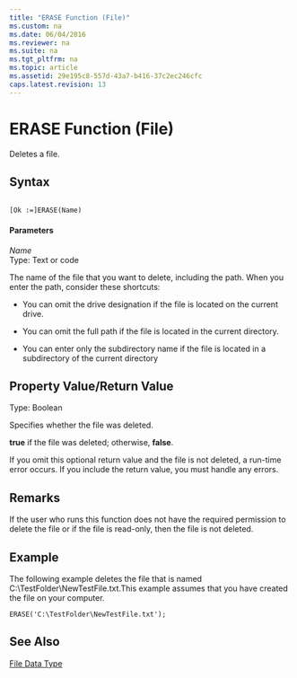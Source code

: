 ```yaml
---
title: "ERASE Function (File)"
ms.custom: na
ms.date: 06/04/2016
ms.reviewer: na
ms.suite: na
ms.tgt_pltfrm: na
ms.topic: article
ms.assetid: 29e195c8-557d-43a7-b416-37c2ec246cfc
caps.latest.revision: 13
---
```

# ERASE Function (File)
Deletes a file.  
  
## Syntax  
  
```  
  
[Ok :=]ERASE(Name)  
```  
  
#### Parameters  
 *Name*  
 Type: Text or code  
  
 The name of the file that you want to delete, including the path. When you enter the path, consider these shortcuts:  
  
-   You can omit the drive designation if the file is located on the current drive.  
  
-   You can omit the full path if the file is located in the current directory.  
  
-   You can enter only the subdirectory name if the file is located in a subdirectory of the current directory  
  
## Property Value\/Return Value  
 Type: Boolean  
  
 Specifies whether the file was deleted.  
  
 **true** if the file was deleted; otherwise, **false**.  
  
 If you omit this optional return value and the file is not deleted, a run\-time error occurs. If you include the return value, you must handle any errors.  
  
## Remarks  
 If the user who runs this function does not have the required permission to delete the file or if the file is read\-only, then the file is not deleted.  
  
## Example  
 The following example deletes the file that is named C:\\TestFolder\\NewTestFile.txt.This example assumes that you have created the file on your computer.  
  
```  
ERASE('C:\TestFolder\NewTestFile.txt');  
```  
  
## See Also  
 [File Data Type](File-Data-Type.md)